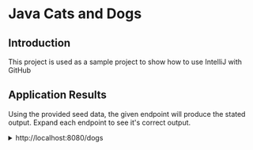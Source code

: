 # Java Cats and Dogs

## Introduction

This project is used as a sample project to show how to use IntelliJ with GitHub

## Application Results

Using the provided seed data, the given endpoint will produce the stated output. Expand each endpoint to see it's correct output.

<details>
<summary>http://localhost:8080/dogs</summary>

```JSON
[
    {
        "dogid": 1,
        "dogname": "Dottie"
    },
    {
        "dogid": 2,
        "dogname": "Ginger"
    },
    {
        "dogid": 3,
        "dogname": "Odie"
    }
]
```

</details>

